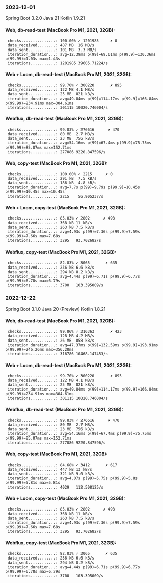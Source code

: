 ### 2023-12-01

Spring Boot 3.2.0
Java 21
Kotlin 1.9.21

#### Web, **db-read-test** (MacBook Pro M1, 2021, 32GB):

     checks...............: 100.00% ✓ 1201985     ✗ 0
     data_received........: 487 MB  16 MB/s
     data_sent............: 101 MB  3.3 MB/s
     iteration_duration...: avg=12.39ms p(99)=69.61ms p(99.9)=130.36ms p(99.99)=1.03s max=1.43s
     iterations...........: 1201985 39605.71224/s

#### Web + Loom, **db-read-test** (MacBook Pro M1, 2021, 32GB):

     checks...............: 99.70% ✓ 300220       ✗ 895
     data_received........: 122 MB 4.1 MB/s
     data_sent............: 25 MB  821 kB/s
     iteration_duration...: avg=49.84ms p(99)=114.17ms p(99.9)=166.84ms p(99.99)=234.91ms max=304.61ms
     iterations...........: 301115 10020.746004/s

#### Webflux, **db-read-test** (MacBook Pro M1, 2021, 32GB):

     checks...............: 99.83% ✓ 276616      ✗ 470
     data_received........: 80 MB  2.7 MB/s
     data_sent............: 23 MB  756 kB/s
     iteration_duration...: avg=54.16ms p(99)=67.4ms p(99.9)=75.75ms p(99.99)=85.87ms max=152.71ms
     iterations...........: 277086 9220.847596/s

#### Web, **copy-test** (MacBook Pro M1, 2021, 32GB):

     checks...............: 100.00% ✓ 2215      ✗ 0
     data_received........: 291 kB  7.5 kB/s
     data_sent............: 186 kB  4.8 kB/s
     iteration_duration...: avg=7.7s p(99)=9.79s p(99.9)=10.45s p(99.99)=10.45s max=10.45s
     iterations...........: 2215    56.905237/s

#### Web + Loom, **copy-test** (MacBook Pro M1, 2021, 32GB):

     checks...............: 85.03% ✓ 2802      ✗ 493
     data_received........: 368 kB 11 kB/s
     data_sent............: 263 kB 7.5 kB/s
     iteration_duration...: avg=4.93s p(99)=7.36s p(99.9)=7.59s p(99.99)=7.66s max=7.68s
     iterations...........: 3295   93.702682/s

#### Webflux, **copy-test** (MacBook Pro M1, 2021, 32GB):

     checks...............: 82.83% ✓ 3065       ✗ 635
     data_received........: 236 kB 6.6 kB/s
     data_sent............: 294 kB 8.2 kB/s
     iteration_duration...: avg=4.44s p(99)=6.71s p(99.9)=6.77s p(99.99)=6.78s max=6.79s
     iterations...........: 3700   103.395009/s

### 2022-12-22

Spring Boot 3.1.0
Java 20 (Preview)
Kotlin 1.8.21

#### Web, **db-read-test** (MacBook Pro M1, 2021, 32GB):

     checks...............: 99.86% ✓ 316363       ✗ 423
     data_received........: 128 MB 4.2 MB/s
     data_sent............: 26 MB  858 kB/s
     iteration_duration...: avg=47.37ms p(99)=132.59ms p(99.9)=193.91ms p(99.99)=246.26ms max=356.28ms
     iterations...........: 316786 10468.147453/s

#### Web + Loom, **db-read-test** (MacBook Pro M1, 2021, 32GB):

     checks...............: 99.70% ✓ 300220       ✗ 895
     data_received........: 122 MB 4.1 MB/s
     data_sent............: 25 MB  821 kB/s
     iteration_duration...: avg=49.84ms p(99)=114.17ms p(99.9)=166.84ms p(99.99)=234.91ms max=304.61ms
     iterations...........: 301115 10020.746004/s

#### Webflux, **db-read-test** (MacBook Pro M1, 2021, 32GB):

     checks...............: 99.83% ✓ 276616      ✗ 470
     data_received........: 80 MB  2.7 MB/s
     data_sent............: 23 MB  756 kB/s
     iteration_duration...: avg=54.16ms p(99)=67.4ms p(99.9)=75.75ms p(99.99)=85.87ms max=152.71ms
     iterations...........: 277086 9220.847596/s

#### Web, **copy-test** (MacBook Pro M1, 2021, 32GB):

     checks...............: 84.68% ✓ 3412       ✗ 617
     data_received........: 447 kB 13 kB/s
     data_sent............: 321 kB 9.0 kB/s
     iteration_duration...: avg=4.07s p(99)=5.75s p(99.9)=5.8s p(99.99)=5.81s max=5.81s
     iterations...........: 4029   112.508125/s

#### Web + Loom, **copy-test** (MacBook Pro M1, 2021, 32GB):

     checks...............: 85.03% ✓ 2802      ✗ 493
     data_received........: 368 kB 11 kB/s
     data_sent............: 263 kB 7.5 kB/s
     iteration_duration...: avg=4.93s p(99)=7.36s p(99.9)=7.59s p(99.99)=7.66s max=7.68s
     iterations...........: 3295   93.702682/s

#### Webflux, **copy-test** (MacBook Pro M1, 2021, 32GB):

     checks...............: 82.83% ✓ 3065       ✗ 635
     data_received........: 236 kB 6.6 kB/s
     data_sent............: 294 kB 8.2 kB/s
     iteration_duration...: avg=4.44s p(99)=6.71s p(99.9)=6.77s p(99.99)=6.78s max=6.79s
     iterations...........: 3700   103.395009/s
